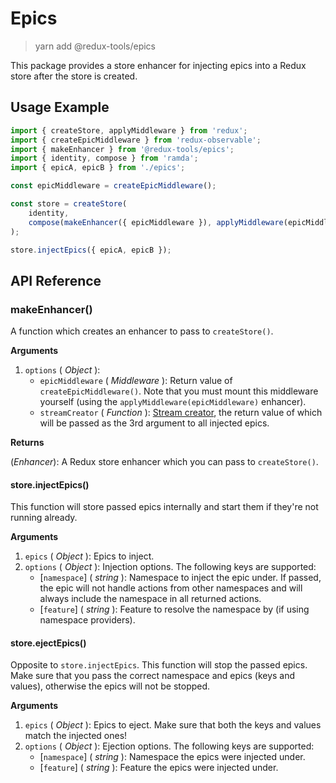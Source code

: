 # Epics

> yarn add @redux-tools/epics

This package provides a store enhancer for injecting epics into a Redux store after the store is created.

## Usage Example

```js
import { createStore, applyMiddleware } from 'redux';
import { createEpicMiddleware } from 'redux-observable';
import { makeEnhancer } from '@redux-tools/epics';
import { identity, compose } from 'ramda';
import { epicA, epicB } from './epics';

const epicMiddleware = createEpicMiddleware();

const store = createStore(
	identity,
	compose(makeEnhancer({ epicMiddleware }), applyMiddleware(epicMiddleware))
);

store.injectEpics({ epicA, epicB });
```

## API Reference

### makeEnhancer()

A function which creates an enhancer to pass to `createStore()`.

**Arguments**

1. `options` ( _Object_ ):
   - `epicMiddleware` ( _Middleware_ ): Return value of `createEpicMiddleware()`. Note that you must mount this middleware yourself (using the `applyMiddleware(epicMiddleware)` enhancer).
   - `streamCreator` ( _Function_ ): [Stream creator](/packages/stream-creators), the return value of which will be passed as the 3rd argument to all injected epics.

**Returns**

(_Enhancer_): A Redux store enhancer which you can pass to `createStore()`.

#### store.injectEpics()

This function will store passed epics internally and start them if they're not running already.

**Arguments**

1. `epics` ( _Object_ ): Epics to inject.
2. `options` ( _Object_ ): Injection options. The following keys are supported:
   - [`namespace`] \( _string_ ): Namespace to inject the epic under. If passed, the epic will not handle actions from other namespaces and will always include the namespace in all returned actions.
   - [`feature`] \( _string_ ): Feature to resolve the namespace by (if using namespace providers).

#### store.ejectEpics()

Opposite to `store.injectEpics`. This function will stop the passed epics. Make sure that you pass the correct namespace and epics (keys and values), otherwise the epics will not be stopped.

**Arguments**

1. `epics` ( _Object_ ): Epics to eject. Make sure that both the keys and values match the injected ones!
2. `options` ( _Object_ ): Ejection options. The following keys are supported:
   - [`namespace`] \( _string_ ): Namespace the epics were injected under.
   - [`feature`] \( _string_ ): Feature the epics were injected under.
